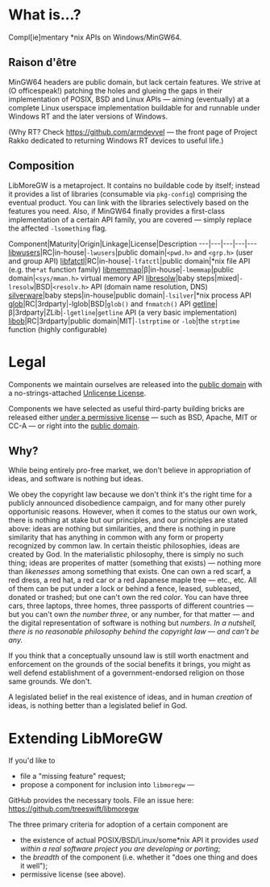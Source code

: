 # What is...?
Compl[ie]mentary *nix APIs on Windows/MinGW64.

## Raison d'être

MinGW64 headers are public domain, but lack certain features. We strive at (O officespeak!) patching the holes and glueing the gaps in their implementation of POSIX, BSD and Linux APIs — aiming (eventually) at a complete Linux userspace implementation buildable for and runnable under Windows RT and the later versions of Windows.

(Why RT? Check https://github.com/armdevvel — the front page of Project Rakko dedicated to returning Windows RT devices to useful life.)

## Composition

LibMoreGW is a metaproject. It contains no buildable code by itself; instead it provides a list of libraries (consumable via `pkg-config`) comprising the eventual product.
You can link with the libraries selectively based on the features you need. Also, if MinGW64 finally provides a first-class implementation of a certain API family, you are
covered — simply replace the affected `-lsomething` flag.

Component|Maturity|Origin|Linkage|License|Description
---|---|---|---|---
[libwusers](https://github.com/treeswift/libwusers)|RC|in-house|`-lwusers`|public domain|`<pwd.h>` and `<grp.h>` (user and group API)
[libfatctl](https://github.com/treeswift/libfatctl)|RC|in-house|`-lfatctl`|public domain|*nix file API (e.g. the`*at` function family)
[libmemmap](https://github.com/treeswift/libmemmap)|β|in-house|`-lmemmap`|public domain|`<sys/mman.h>` virtual memory API
[libresolw](https://github.com/treeswift/libresolw)|baby steps|mixed|`-lresolw`|BSD|`<resolv.h>` API (domain name resolution, DNS)
[silverware](https://github.com/treeswift/silverware)|baby steps|in-house|public domain|`-lsilver`|*nix process API
[glob](https://github.com/treeswift/glob)|RC|3rdparty|-lglob|BSD|`glob()` and `fnmatch()` API
[getline](https://github.com/treeswift/getline-compatible)|β|3rdparty|ZLib|`-lgetline`|`getline` API (a very basic implementation)
[libob](https://github.com/treeswift/strptime)|RC|3rdparty|public domain|MIT|`-lstrptime` or `-lob`|the `strptime` function (highly configurable)

# Legal

Components we maintain ourselves are released into the [public domain](https://en.wikipedia.org/wiki/Public_domain) with a no-strings-attached [Unlicense License](LICENSE).

Components we have selected as useful third-party building bricks are released either [under a permissive license](https://en.wikipedia.org/wiki/Permissive_software_license) — such as BSD, Apache, MIT or CC-A — or right into the [public domain](https://en.wikipedia.org/wiki/Public_domain).

## Why?

While being entirely pro-free market, we don't believe in appropriation of ideas, and software is nothing but ideas.

We obey the copyright law because we don't think it's the right time for a publicly announced disobedience campaign, and for many other purely opportunisic reasons. However,
when it comes to the status our own work, there is nothing at stake but our principles, and our principles are stated above: ideas are nothing but similarities, and there is
nothing in pure similarity that has anything in common with any form or property recognized by common law. In certain theistic philosophies, ideas are created by God. In the
materialistic philosophy, there is simply no such thing; ideas are properites of matter (something that exists) — nothing more than _likenesses_ among something that exists.
One can own a red scarf, a red dress, a red hat, a red car or a red Japanese maple tree — etc., etc. All of them can be put under a lock or behind a fence, leased,
subleased, donated or trashed; but one can't own the red _color_. You can have three cars, three laptops, three homes, three passports of different countries — but you can't
own _the number three_, or any number, for that matter — and the digital representation of software is nothing but _numbers_.
*In a nutshell, there is no reasonable philosophy behind the copyright law — and can't be any.*

If you think that a conceptually unsound law is still worth enactment and enforcement on the grounds of the social benefits it brings, you might as well defend establishment
of a government-endorsed religion on those same grounds. We don't.

A legislated belief in the real existence of ideas, and in human _creation_ of ideas, is nothing better than a legislated belief in God.

# Extending LibMoreGW

If you'd like to 
* file a "missing feature" request;
* propose a component for inclusion into `libmoregw` —

GitHub provides the necessary tools. File an issue here: https://github.com/treeswift/libmoregw

The three primary criteria for adoption of a certain component are
* the existence of actual POSIX/BSD/Linux/some*nix API it provides *used within a real software project you are developing or porting*;
* the _breadth_ of the component (i.e. whether it "does one thing and does it well");
* permissive license (see above).

